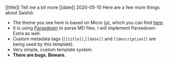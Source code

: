 [[title]] Tell me a bit more
[[date]] 2020-05-10
Here are a few more things about Saishō:
- The theme you see here is based on Micro (μ), which you can find [here](https://paulglushak.com/u).
- It is using [Parsedown](https://parsedown.org/) to parse MD files. I will implement Parsedown-Extra as well.
- Custom metadata tags (`[[title]]`,`[[date]]` and `[[description]]` are being used by this template).
- Very simple, custom template system.
- **There are bugs. Beware.**
